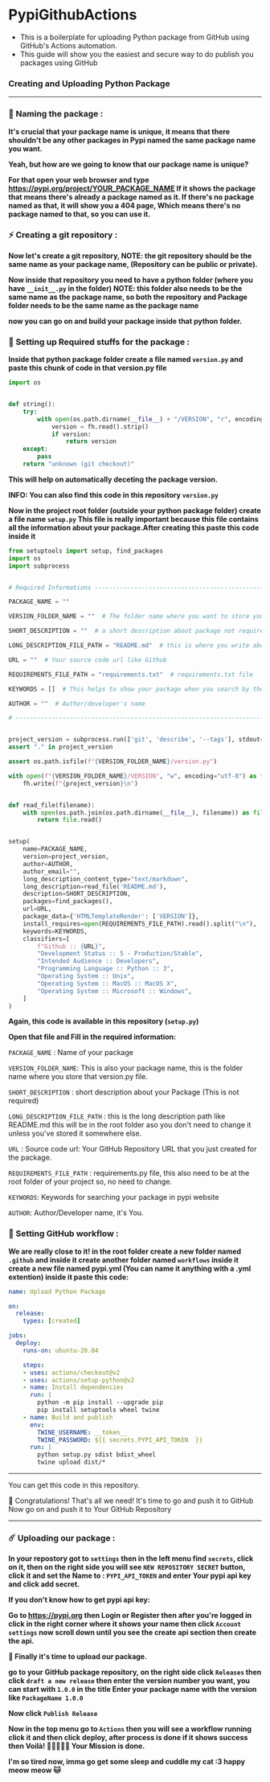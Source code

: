 # PypiGithubActions

* This is a boilerplate for uploading Python package from GitHub using GitHub's Actions automation.
* This guide will show you the easiest and secure way to do publish you packages using GitHub


### Creating and Uploading Python Package
<hr>

### 💫 Naming the package :

<b>

It's crucial that your package name is unique, it means that
there shouldn't be any other packages in Pypi named the same 
package name you want.

Yeah, but how are we going to know that our package name is unique?

For that open your web browser and type https://pypi.org/project/YOUR_PACKAGE_NAME
If it shows the package that means there's already a package named as it.
If there's no package named as that, it will show you a 404 page, Which means
there's no package named to that, so you can use it.

</b>

###

### ⚡️ Creating a git repository :
<b>

Now let's create a git repository, NOTE: the git repository should be the same name as
your package name, (Repository can be public or private).

Now inside that repository you need to have a python folder (where you have `__init__.py` in the folder)
NOTE: this folder also needs to be the same name as the package name, so both the
repository and Package folder needs to be the same name as the package name

now you can go on and build your package inside that python folder.

</b>

###

### 🌈 Setting up Required stuffs for the package :

<b>

Inside that python package folder create a file named `version.py` and paste this
chunk of code in that version.py file

</b>

```python
import os


def string():
    try:
        with open(os.path.dirname(__file__) + "/VERSION", "r", encoding="utf-8") as fh:
            version = fh.read().strip()
            if version:
                return version
    except:
        pass
    return "unknown (git checkout)"
```

<b>
    
This will help on automatically deceting the package version.

INFO: You can also find this code in this repository `version.py`

Now in the project root folder (outside your python package folder) create a file
name `setup.py` This file is really important because this file contains all the information
about your package.After creating this paste this code inside it

</b>

```python
from setuptools import setup, find_packages
import os
import subprocess


# Required Informations -------------------------------------------------------------------------------------------

PACKAGE_NAME = ""

VERSION_FOLDER_NAME = ""  # The folder name where you want to store your version.py

SHORT_DESCRIPTION = ""  # a short description about package not required cuz you should have all info in README.md file

LONG_DESCRIPTION_FILE_PATH = "README.md"  # this is where you write about your package/project.

URL = ""  # Your source code url like Github

REQUIREMENTS_FILE_PATH = "requirements.txt"  # requirements.txt file

KEYWORDS = []  # This helps to show your package when you search by these keywords.

AUTHOR = ""  # Author/developer's name

# ------------------------------------------------------------------------------------------------------------------


project_version = subprocess.run(['git', 'describe', '--tags'], stdout=subprocess.PIPE).stdout.decode("utf-8").strip()
assert "." in project_version

assert os.path.isfile(f"{VERSION_FOLDER_NAME}/version.py")

with open(f"{VERSION_FOLDER_NAME}/VERSION", "w", encoding="utf-8") as fh:
    fh.write(f"{project_version}\n")


def read_file(filename):
    with open(os.path.join(os.path.dirname(__file__), filename)) as file:
        return file.read()


setup(
    name=PACKAGE_NAME,
    version=project_version,
    author=AUTHOR,
    author_email="",
    long_description_content_type="text/markdown",
    long_description=read_file('README.md'),
    description=SHORT_DESCRIPTION,
    packages=find_packages(),
    url=URL,
    package_data={'HTMLTemplateRender': ['VERSION']},
    install_requires=open(REQUIREMENTS_FILE_PATH).read().split("\n"),
    keywords=KEYWORDS,
    classifiers=[
        f"Github :: {URL}",
        "Development Status :: 5 - Production/Stable",
        "Intended Audience :: Developers",
        "Programming Language :: Python :: 3",
        "Operating System :: Unix",
        "Operating System :: MacOS :: MacOS X",
        "Operating System :: Microsoft :: Windows",
    ]
)

```

<b>

Again, this code is available in this repository (`setup.py`)

Open that file and Fill in the required information:

</b>

`PACKAGE_NAME` : Name of your package

`VERSION_FOLDER_NAME`: This is also your package name, this is the folder name
where you store that version.py file.

`SHORT_DESCRIPTION` : short description about your Package (This is not required)

`LONG_DESCRIPTION_FILE_PATH` : this is the long description path like README.md this will be in the root folder aso you don't need to change it unless you've stored it somewhere else.

`URL` : Source code url: Your GitHub Repository URL that you just created for the package.

`REQUIREMENTS_FILE_PATH` : requirements.py file, this also need to be at the root folder of your project so, no need to change.

`KEYWORDS`: Keywords for searching your package in pypi website

`AUTHOR`: Author/Developer name, it's You.

###
### 🌙 Setting GitHub workflow :

<b>

We are really close to it! in the root folder create a new folder named `.github`
and inside it create another folder named `workflows` inside it create a new file 
named pypi.yml (You can name it anything with a .yml extention) inside it paste this code:
   
</b>

```yaml
name: Upload Python Package

on:
  release:
    types: [created]

jobs:
  deploy:
    runs-on: ubuntu-20.04

    steps:
    - uses: actions/checkout@v2
    - uses: actions/setup-python@v2
    - name: Install dependencies
      run: |
        python -m pip install --upgrade pip
        pip install setuptools wheel twine
    - name: Build and publish
      env:
        TWINE_USERNAME: __token__
        TWINE_PASSWORD: ${{ secrets.PYPI_API_TOKEN  }}
      run: |
        python setup.py sdist bdist_wheel
        twine upload dist/*
```

***

You can get this code in this repository.

🥳 Congratulations! That's all we need! It's time to go and push it to GitHub
Now go on and push it to Your GitHub Repository

***

###
### ☄️ Uploading our package :

<b>

In your repostory got to `settings` then in the left menu find
`secrets`, click on it, then on the right side you will see 
`NEW REPOSITORY SECRET` button, click it and set the Name to : `PYPI_API_TOKEN`
and enter Your pypi api key and click add secret.

If you don't know how to get pypi api key:

Go to https://pypi.org then Login or Register then after you're
logged in click in the right corner where it shows your name then click
`Account settings` now scroll down until you see the create api section
then create the api.


🥵 Finally it's time to upload our package.

go to your GitHub package repository, on the right side click
`Releases` then click `draft a new release` then enter the version
number you want, you can start with `1.0.0` in the title Enter your
package name with the version like `PackageName 1.0.0`

Now click `Publish Release`

Now in the top menu go to `Actions` then you will see a workflow running
click it and then click deploy, after process is done if it shows success then
Voilà! 🥳🥳🥳🥳🥳 Your Mission is done.

I'm so tired now, imma go get some sleep and cuddle my cat :3 happy meow meow
🐱

</b>




